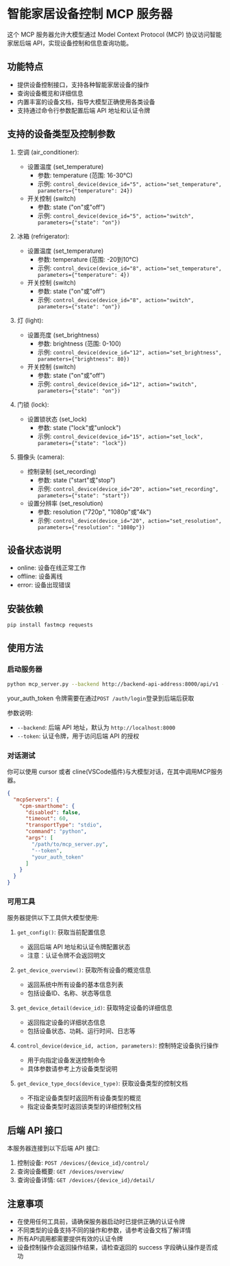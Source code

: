 # 智能家居设备控制 MCP 服务器

这个 MCP 服务器允许大模型通过 Model Context Protocol (MCP) 协议访问智能家居后端 API，实现设备控制和信息查询功能。

## 功能特点

- 提供设备控制接口，支持各种智能家居设备的操作
- 查询设备概览和详细信息
- 内置丰富的设备文档，指导大模型正确使用各类设备
- 支持通过命令行参数配置后端 API 地址和认证令牌

## 支持的设备类型及控制参数

1. 空调 (air_conditioner):
   - 设置温度 (set_temperature)
     - 参数: temperature (范围: 16-30°C)
     - 示例: `control_device(device_id="5", action="set_temperature", parameters={"temperature": 24})`
   - 开关控制 (switch)
     - 参数: state ("on"或"off")
     - 示例: `control_device(device_id="5", action="switch", parameters={"state": "on"})`

2. 冰箱 (refrigerator):
   - 设置温度 (set_temperature)
     - 参数: temperature (范围: -20到10°C)
     - 示例: `control_device(device_id="8", action="set_temperature", parameters={"temperature": 4})`
   - 开关控制 (switch)
     - 参数: state ("on"或"off")
     - 示例: `control_device(device_id="8", action="switch", parameters={"state": "on"})`

3. 灯 (light):
   - 设置亮度 (set_brightness)
     - 参数: brightness (范围: 0-100)
     - 示例: `control_device(device_id="12", action="set_brightness", parameters={"brightness": 80})`
   - 开关控制 (switch)
     - 参数: state ("on"或"off")
     - 示例: `control_device(device_id="12", action="switch", parameters={"state": "on"})`

4. 门锁 (lock):
   - 设置锁状态 (set_lock)
     - 参数: state ("lock"或"unlock")
     - 示例: `control_device(device_id="15", action="set_lock", parameters={"state": "lock"})`

5. 摄像头 (camera):
   - 控制录制 (set_recording)
     - 参数: state ("start"或"stop")
     - 示例: `control_device(device_id="20", action="set_recording", parameters={"state": "start"})`
   - 设置分辨率 (set_resolution)
     - 参数: resolution ("720p", "1080p"或"4k")
     - 示例: `control_device(device_id="20", action="set_resolution", parameters={"resolution": "1080p"})`

## 设备状态说明

- online: 设备在线正常工作
- offline: 设备离线
- error: 设备出现错误

## 安装依赖

```bash
pip install fastmcp requests
```

## 使用方法

### 启动服务器

```bash
python mcp_server.py --backend http://backend-api-address:8000/api/v1 --token <your_auth_token>
```

your_auth_token 令牌需要在通过`POST /auth/login`登录到后端后获取

参数说明:
- `--backend`: 后端 API 地址，默认为 `http://localhost:8000`
- `--token`: 认证令牌，用于访问后端 API 的授权


### 对话测试

你可以使用 cursor 或者 cline(VSCode插件)与大模型对话，在其中调用MCP服务器。

```json
{
  "mcpServers": {
    "cpm-smarthome": {
      "disabled": false,
      "timeout": 60,
      "transportType": "stdio",
      "command": "python",
      "args": [
        "/path/to/mcp_server.py",
        "--token",
        "your_auth_token"
      ]
    }
  }
}
```

### 可用工具

服务器提供以下工具供大模型使用:

1. `get_config()`: 获取当前配置信息
   - 返回后端 API 地址和认证令牌配置状态
   - 注意：认证令牌不会返回明文

2. `get_device_overview()`: 获取所有设备的概览信息
   - 返回系统中所有设备的基本信息列表
   - 包括设备ID、名称、状态等信息

3. `get_device_detail(device_id)`: 获取特定设备的详细信息
   - 返回指定设备的详细状态信息
   - 包括设备状态、功耗、运行时间、日志等

4. `control_device(device_id, action, parameters)`: 控制特定设备执行操作
   - 用于向指定设备发送控制命令
   - 具体参数请参考上方设备类型说明

5. `get_device_type_docs(device_type)`: 获取设备类型的控制文档
   - 不指定设备类型时返回所有设备类型的概览
   - 指定设备类型时返回该类型的详细控制文档

## 后端 API 接口

本服务器连接到以下后端 API 接口:

1. 控制设备: `POST /devices/{device_id}/control/`
2. 查询设备概要: `GET /devices/overview/`
3. 查询设备详情: `GET /devices/{device_id}/detail/`

## 注意事项

- 在使用任何工具前，请确保服务器启动时已提供正确的认证令牌
- 不同类型的设备支持不同的操作和参数，请参考设备文档了解详情
- 所有API调用都需要提供有效的认证令牌
- 设备控制操作会返回操作结果，请检查返回的 success 字段确认操作是否成功 